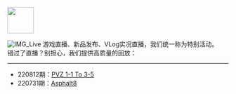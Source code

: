 [<img src="favicon.ico" width="60" height="60" align="middle" />](https://www.hankmi.com)

![IMG_Live](https://s2.loli.net/2022/08/16/CD1Mewz75l93SnF.png)
游戏直播、新品发布、VLog实况直播，我们统一称为特别活动。  
错过了直播？别担心，我们提供高质量的回放：  

***

* 220812期：[PVZ 1-1 To 3-5](https://www.bilibili.com/video/BV1pd4y1K7YS/)
* 220731期：[Asphalt8](https://www.bilibili.com/video/BV19a411Z7DQ)
